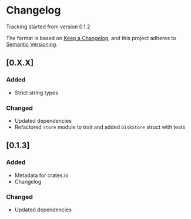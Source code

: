 # Changelog

Tracking started from version 0.1.2

The format is based on [Keep a Changelog](https://keepachangelog.com/en/1.0.0/), and this project adheres to [Semantic Versioning](https://semver.org/spec/v2.0.0.html).

## [0.X.X]

### Added

- Strict string types

### Changed

- Updated dependencies
- Refactored `store` module to trait and added `DiskStore` struct with tests

## [0.1.3]

### Added

- Metadata for crates.io
- Changelog

### Changed

- Updated dependencies
